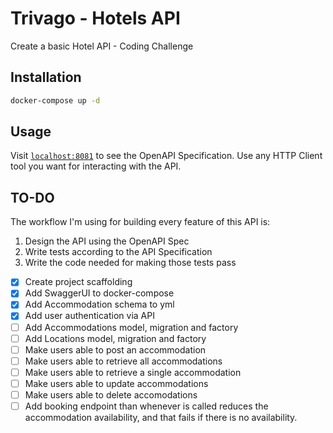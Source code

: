 # Trivago - Hotels API

Create a basic Hotel API - Coding Challenge

## Installation

```bash 
docker-compose up -d
```

## Usage

Visit [`localhost:8081`](http://localhost:8081/) to see the OpenAPI Specification. Use any HTTP Client tool you want for interacting with the API.

## TO-DO
The workflow I'm using for building every feature of this API is:

1. Design the API using the OpenAPI Spec
2. Write tests according to the API Specification
3. Write the code needed for making those tests pass


- [x] Create project scaffolding
- [x] Add SwaggerUI to docker-compose
- [x] Add Accommodation schema to yml
- [x] Add user authentication via API
- [ ] Add Accommodations model, migration and factory
- [ ] Add Locations model, migration and factory
- [ ] Make users able to post an accommodation
- [ ] Make users able to retrieve all accommodations
- [ ] Make users able to retrieve a single accommodation
- [ ] Make users able to update accommodations
- [ ] Make users able to delete accomodations
- [ ] Add booking endpoint than whenever is called reduces the accommodation availability, and that fails if there is no availability. 